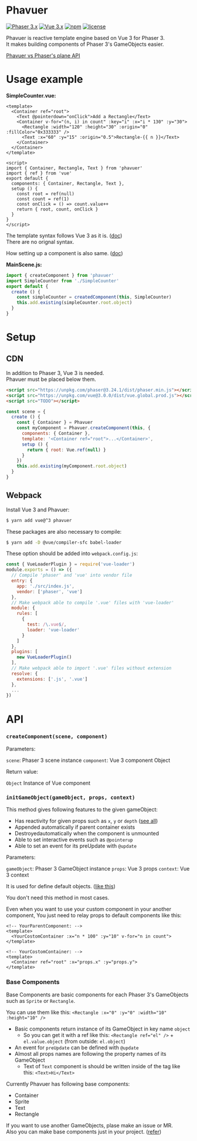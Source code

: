 # Phavuer

[![Phaser 3.x](https://img.shields.io/badge/Phaser-3.x-brightgreen.svg)](https://github.com/photonstorm/phaser)
[![Vue 3.x](https://img.shields.io/badge/Vue-3.x-brightgreen.svg)](https://vuejs.org/v2/guide/)
[![npm](https://img.shields.io/npm/v/phavuer.svg)](https://www.npmjs.com/package/phavuer)
[![license](https://img.shields.io/github/license/mashape/apistatus.svg)](https://github.com/laineus/phavuer/blob/master/LICENSE)

Phavuer is reactive template engine based on Vue 3 for Phaser 3.  
It makes building components of Phaser 3's GameObjects easier.

[Phavuer vs Phaser's plane API](TODO)

# Usage example

**SimpleCounter.vue:**

```vue
<template>
  <Container ref="root">
    <Text @pointerdown="onClick">Add a Rectangle</Text>
    <Container v-for="(n, i) in count" :key="i" :x="i * 130" :y="30">
      <Rectangle :width="120" :height="30" :origin="0" :fillColor="0x333333" />
      <Text :x="60" :y="15" :origin="0.5">Rectangle-{{ n }}</Text>
    </Container>
  </Container>
</template>

<script>
import { Container, Rectangle, Text } from 'phavuer'
import { ref } from 'vue'
export default {
  components: { Container, Rectangle, Text },
  setup () {
    const root = ref(null)
    const count = ref(1)
    const onClick = () => count.value++
    return { root, count, onClick }
  }
}
</script>
```

The template syntax follows Vue 3 as it is. ([doc](https://v3.vuejs.org/guide/template-syntax.html))  
There are no orignal syntax.

How setting up a component is also same. ([doc](https://composition-api.vuejs.org/api.html#setup))

**MainScene.js:**

```js
import { createComponent } from 'phavuer'
import SimpleCounter from './SimpleCounter'
export default {
  create () {
    const simpleCounter = createdComponent(this, SimpleCounter)
    this.add.existing(simpleCounter.root.object)
  }
}
```
# Setup

## CDN

In addition to Phaser 3, Vue 3 is needed.  
Phavuer must be placed below them.

```html
<script src="https://unpkg.com/phaser@3.24.1/dist/phaser.min.js"></script>
<script src="https://unpkg.com/vue@3.0.0/dist/vue.global.prod.js"></script>
<script src="TODO"></script>
```

```js
const scene = {
  create () {
    const { Container } = Phavuer
    const myComponent = Phavuer.createComponent(this, {
      components: { Container },
      template: '<Container ref="root">...</Container>',
      setup () {
        return { root: Vue.ref(null) }
      }
    })
    this.add.existing(myComponent.root.object)
  }
}
```

## Webpack

Install Vue 3 and Phavuer:

```bash
$ yarn add vue@^3 phavuer
```

These packages are also necessary to compile:

```bash
$ yarn add -D @vue/compiler-sfc babel-loader
```

These option should be added into `webpack.config.js`:

```js
const { VueLoaderPlugin } = require('vue-loader')
module.exports = () => ({
  // Compile 'phaser' and 'vue' into vendor file
  entry: {
    app: './src/index.js',
    vendor: ['phaser', 'vue']
  },
  // Make webpack able to compile '.vue' files with 'vue-loader'
  module: {
    rules: [
      {
        test: /\.vue$/,
        loader: 'vue-loader'
      }
    ]
  },
  plugins: [
    new VueLoaderPlugin()
  ],
  // Make webpack able to import '.vue' files without extension
  resolve: {
    extensions: ['.js', '.vue']
  },
  ...
})
```

# API

### `createComponent(scene, component)`

Parameters:

`scene`: Phaser 3 scene instance
`component`: Vue 3 component Object

Return value:

`Object` Instance of Vue component

### `initGameObject(gameObject, props, context)`

This method gives following features to the given gameObject:

- Has reactivity for given props such as `x`, `y` or `depth` ([see all](https://github.com/laineus/phavuer/tree/master/src/setters.js))
- Appended automatically if parent container exists
- Destroyedautomatically when the component is unmounted
- Able to set interactive events such as `@pointerup`
- Able to set an event for its preUpdate with `@update`

Parameters:

`gameObject`: Phaser 3 GameObject instance
`props`: Vue 3 props
`context`: Vue 3 context

It is used for define default objects. ([like this](https://github.com/laineus/phavuer/tree/master/src/components/Sprite.js))

You don't need this method in most cases.

Even when you want to use your custom component in your another component,
You just need to relay props to default components like this:

```
<!-- YourParentComponent: -->
<template>
  <YourCostomContainer :x="n * 100" :y="10" v-for="n in count">
</template>
```

```
<!-- YourCostomContainer: -->
<template>
  <Container ref="root" :x="props.x" :y="props.y">
</template>
```

### Base Components

Base Components are basic components for each Phaser 3's GameObjects such as `Sprite` or `Rectangle`.

You can use them like this: `<Rectangle :x="0" :y="0" :width="10" :height="10" />`

- Basic components return instance of its GameObject in key name `object`
  - So you can get it with a ref like this: `<Rectangle ref="el" />` + `el.value.object` (from outside: `el.object`)
- An event for `preUpdate` can be defined with `@update`
- Almost all props names are following the property names of its GameObject
  - Text of `Text` component is should be written inside of the tag like this: `<Text>Hi</Text>`

Currently Phavuer has following base components:

- Container
- Sprite
- Text
- Rectangle

If you want to use another GameObjects, plase make an issue or MR.  
Also you can make base components just in your project. ([refer](https://github.com/laineus/phavuer/tree/master/src/components))
